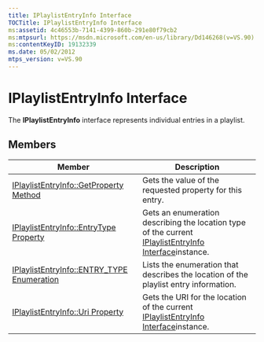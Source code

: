```yaml
---
title: IPlaylistEntryInfo Interface
TOCTitle: IPlaylistEntryInfo Interface
ms:assetid: 4c46553b-7141-4399-860b-291e80f79cb2
ms:mtpsurl: https://msdn.microsoft.com/en-us/library/Dd146268(v=VS.90)
ms:contentKeyID: 19132339
ms.date: 05/02/2012
mtps_version: v=VS.90
---
```


# IPlaylistEntryInfo Interface

The **IPlaylistEntryInfo** interface represents individual entries in a playlist.

## Members


|Member|Description|
|--- |--- |
| [IPlaylistEntryInfo::GetProperty Method](https://msdn.microsoft.com/library/dd146284)|Gets the value of the requested property for this entry.|
| [IPlaylistEntryInfo::EntryType Property](https://msdn.microsoft.com/library/dd146260) | Gets an enumeration describing the location type of the current [IPlaylistEntryInfo Interface](https://msdn.microsoft.com/library/dd146268)instance. |
| [IPlaylistEntryInfo::ENTRY_TYPE Enumeration](https://msdn.microsoft.com/library/dd146290) | Lists the enumeration that describes the location of the playlist entry information. |
| [IPlaylistEntryInfo::Uri Property](https://msdn.microsoft.com/library/dd146286) | Gets the URI for the location of the current [IPlaylistEntryInfo Interface](https://msdn.microsoft.com/library/dd146268)instance. |


